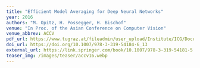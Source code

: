 ```yaml
---
title: "Efficient Model Averaging for Deep Neural Networks"
year: 2016
authors: "M. Opitz, H. Possegger, H. Bischof"
venue: "In Proc. of the Asian Conference on Computer Vision"
venue_abbrev: ACCV
pdf_url: https://www.tugraz.at/fileadmin/user_upload/Institute/ICG/Documents/lrs/pubs/opitz_accv_16.pdf
doi_url: https://doi.org/10.1007/978-3-319-54184-6_13
external_url: https://link.springer.com/book/10.1007/978-3-319-54181-5
teaser_img: /images/teaser/accv16.webp
---
```

